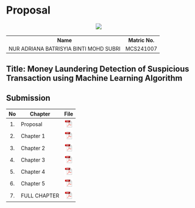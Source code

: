 
# Proposal

<p align="center">
  <img height="200px" src="https://github.com/user-attachments/assets/fd7da657-6ca0-4643-b847-17497d18ba48" />
</p>

<table align="center">
  <tr>
    <th>Name</th>
    <th>Matric No.</th>
  </tr>
  <tr>
    <td>NUR ADRIANA BATRISYIA BINTI MOHD SUBRI</td>
    <td>MCS241007</td>
  </tr>

</table>

## Title: Money Laundering Detection of Suspicious Transaction using Machine Learning Algorithm

## Submission

| No  | Chapter     |                                                 File |
| :-: | ---------- | :---------------------------------------------------------------------------------------------------: |
|  1.  | Proposal | <a href="https://github.com/drshahizan/research-design/blob/main/proposal/proposal24251/NurAdrianaBatrisyia/ProjectProposal_NurAdrianaBatrisyia.pdf"><img src="../../../images/pdf.svg" width="24px" height="24px"></a> |
|  2.  | Chapter 1 | <a href="https://github.com/drshahizan/research-design/tree/main/proposal/proposal24251/NurAdrianaBatrisyia/Chapter%201"><img src="../../../images/pdf.svg" width="24px" height="24px"></a> |
|  3.  | Chapter 2 | <a href="https://github.com/drshahizan/research-design/tree/main/proposal/proposal24251/NurAdrianaBatrisyia/Chapter%202"><img src="../../../images/pdf.svg" width="24px" height="24px"></a> |
|  4.  | Chapter 3 | <a href="https://github.com/drshahizan/research-design/tree/main/proposal/proposal24251/NurAdrianaBatrisyia/Chapter%203"><img src="../../../images/pdf.svg" width="24px" height="24px"></a> |
|  5.  | Chapter 4 | <a href="https://github.com/drshahizan/research-design/tree/main/proposal/proposal24251/NurAdrianaBatrisyia/Chapter%204"><img src="../../../images/pdf.svg" width="24px" height="24px"></a> |
|  6.  | Chapter 5 | <a href="https://github.com/drshahizan/research-design/tree/main/proposal/proposal24251/NurAdrianaBatrisyia/Chapter%205"><img src="../../../images/pdf.svg" width="24px" height="24px"></a> |
|  7.  | FULL CHAPTER | <a href="https://github.com/drshahizan/research-design/tree/main/proposal/proposal24251/NurAdrianaBatrisyia/FULL%20CHAPTER"><img src="../../../images/pdf.svg" width="24px" height="24px"></a> |

